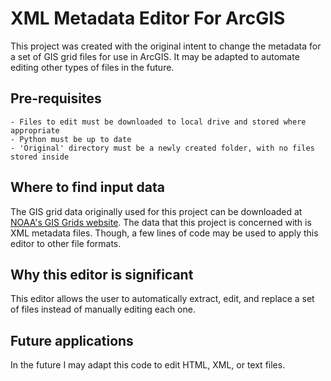 # XML Metadata Editor For ArcGIS
This project was created with the original intent to change the metadata for a set of GIS grid files for use in ArcGIS. It may be adapted to automate editing other types of files in the future. 

## Pre-requisites
    - Files to edit must be downloaded to local drive and stored where appropriate
    - Python must be up to date
    - 'Original' directory must be a newly created folder, with no files stored inside

## Where to find input data

The GIS grid data originally used for this project can be downloaded at [NOAA's GIS Grids website](https://hdsc.nws.noaa.gov/hdsc/pfds/pfds_gis.html). The data that this project is concerned with is XML metadata files. Though, a few lines of code may be used to apply this editor to other file formats. 

## Why this editor is significant

This editor allows the user to automatically extract, edit, and replace a set of files instead of manually editing each one.

## Future applications 

In the future I may adapt this code to edit HTML, XML, or text files. 